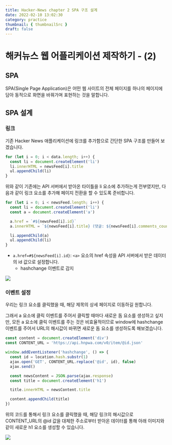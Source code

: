 ```yaml
---
title: Hacker-News chapter 2 SPA 구조 설계
date: 2022-02-10 13:02:30
category: practice
thumbnail: { thumbnailSrc }
draft: false
---
```


# 해커뉴스 웹 어플리케이션 제작하기 - (2)

## SPA

SPA(Single Page Application)은 어떤 웹 사이트의 전체 페이지를 하나의 페이지에 담아 동적으로 화면을 바꿔가며 표현하는 것을 말합니다.

## SPA 설계

### 링크

기존 Hacker News 애플리케이션에 링크를 추가함으로 간단한 SPA 구조를 만들어 보겠습니다.

```js
for (let i = 0; i < data.length; i++) {
  const li = document.createElement('li')
  li.innerHTML = newsFeed[i].title
  ul.appendChild(li)
}
```

위와 같이 기존에는 API 서버에서 받아온 타이틀을 li 요소에 추가하는게 전부였지만, 다음과 같이 링크 요소를 추가해 페이지 전환을 할 수 있도록 준비합니다.

```js
for (let i = 0; i < newsFeed.length; i++) {
  const li = document.createElement('li')
  const a = document.createElement('a')

  a.href = `#${newsFeed[i].id}`
  a.innerHTML = `${newsFeed[i].title} (댓글: ${newsFeed[i].comments_count})`

  li.appendChild(a)
  ul.appendChild(li)
}
```

- `a.href=#${newsFeed[i].id}`: `<a>` 요소의 href 속성을 API 서버에서 받은 데이터의 id 값으로 설정합니다.
  - hashchange 이벤트로 감지

<img src="https://i.ibb.co/8d37NHT/2022-02-09-3-41-31.png">

### 이벤트 설정

우리는 링크 요소를 클릭했을 때, 해당 제목의 상세 페이지로 이동하길 원합니다.

그래서 a 요소에 클릭 이벤트를 주어서 클릭할 때마다 새로운 돔 요소를 생성하고 싶지만, 모든 a 요소에 클릭 이벤트를 주는 것은 비효율적이므로 window에 hashchange 이벤트를 주어서 URL의 해시값이 바뀌면 새로운 돔 요소를 생성하도록 해보겠습니다.

```js
const content = document.createElement('div')
const CONTENT_URL = 'https://api.hnpwa.com/v0/item/@id.json'

window.addEventListener('hashchange', () => {
  const id = location.hash.substr(1)
  ajax.open('GET', CONTENT_URL.replace('@id', id), false)
  ajax.send()

  const newsContent = JSON.parse(ajax.response)
  const title = document.createElement('h1')

  title.innerHTML = newsContent.title

  content.appendChild(title)
})
```

위의 코드를 통해서 링크 요소를 클릭했을 때, 해당 링크의 해시값으로 CONTENT_URL의 @id 값을 대체한 주소로부터 받아온 데이터를 통해 아래 이미지와 같이 새로운 h1 요소를 생성할 수 있습니다.

<img src="https://i.ibb.co/BNGVPcV/2022-02-10-2-25-15.png">
